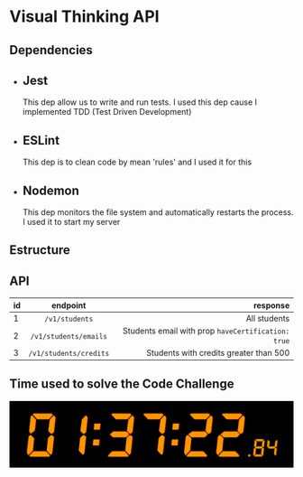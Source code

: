 # Visual Thinking API

## Dependencies

<ul>
    <li>
        <h2>Jest</h2>
        <p>This dep allow us to write and run tests. I used this dep cause I implemented TDD (Test Driven Development)</p>
    </li>
    <li>
        <h2>ESLint</h2>
        <p>This dep is to clean code by mean 'rules' and I used it for this</p>
    </li>
    <li>
        <h2>Nodemon</h2>
        <p>This dep monitors the file system and automatically restarts the process. I used it to start my server</p>
    </li>
</ul>

## Estructure

## API

| id | endpoint | response |
| ------------- |:-------------:| -----:|
| 1 | `/v1/students` | All students |
| 2 | `/v1/students/emails` | Students email with prop `haveCertification: true` |
| 3 | `/v1/students/credits` | Students with credits greater than 500 |


## Time used to solve the Code Challenge

<img src="./assets/time.png"></img>

